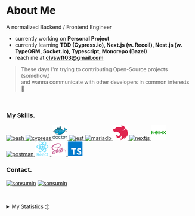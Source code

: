 # About Me

A normalized Backend / Frontend Engineer

- currently working on **Personal Project**
- currently learning **TDD (Cypress.io), Next.js (w. Recoil), Nest.js (w. TypeORM, Socket.io), Typescript, Monorepo (Bazel)**
- reach me at **clvswft03@gmail.com**

> These days I'm trying to contributing Open-Source projects (somehow,)\
> and wanna communicate with other developers in common interests 💬

&nbsp;

<h3 align="left">My Skills.</h3>
<p align="left"> <a href="https://www.gnu.org/software/bash/" target="_blank" rel="noreferrer"> <img src="https://www.vectorlogo.zone/logos/gnu_bash/gnu_bash-icon.svg" alt="bash" width="40" height="40"/> </a> <a href="https://www.cypress.io" target="_blank" rel="noreferrer"> <img src="https://raw.githubusercontent.com/simple-icons/simple-icons/6e46ec1fc23b60c8fd0d2f2ff46db82e16dbd75f/icons/cypress.svg" alt="cypress" width="40" height="40"/> </a> <a href="https://www.docker.com/" target="_blank" rel="noreferrer"> <img src="https://raw.githubusercontent.com/devicons/devicon/master/icons/docker/docker-original-wordmark.svg" alt="docker" width="40" height="40"/> </a> <a href="https://jestjs.io" target="_blank" rel="noreferrer"> <img src="https://www.vectorlogo.zone/logos/jestjsio/jestjsio-icon.svg" alt="jest" width="40" height="40"/> </a> <a href="https://mariadb.org/" target="_blank" rel="noreferrer"> <img src="https://www.vectorlogo.zone/logos/mariadb/mariadb-icon.svg" alt="mariadb" width="40" height="40"/> </a> <a href="https://nestjs.com/" target="_blank" rel="noreferrer"> <img src="https://raw.githubusercontent.com/devicons/devicon/master/icons/nestjs/nestjs-plain.svg" alt="nestjs" width="40" height="40"/> </a> <a href="https://nextjs.org/" target="_blank" rel="noreferrer"> <img src="https://cdn.worldvectorlogo.com/logos/nextjs-2.svg" alt="nextjs" width="40" height="40"/> </a> <a href="https://www.nginx.com" target="_blank" rel="noreferrer"> <img src="https://raw.githubusercontent.com/devicons/devicon/master/icons/nginx/nginx-original.svg" alt="nginx" width="40" height="40"/> </a> <a href="https://postman.com" target="_blank" rel="noreferrer"> <img src="https://www.vectorlogo.zone/logos/getpostman/getpostman-icon.svg" alt="postman" width="40" height="40"/> </a> <a href="https://reactjs.org/" target="_blank" rel="noreferrer"> <img src="https://raw.githubusercontent.com/devicons/devicon/master/icons/react/react-original-wordmark.svg" alt="react" width="40" height="40"/> </a> <a href="https://sass-lang.com" target="_blank" rel="noreferrer"> <img src="https://raw.githubusercontent.com/devicons/devicon/master/icons/sass/sass-original.svg" alt="sass" width="40" height="40"/> </a> <a href="https://www.typescriptlang.org/" target="_blank" rel="noreferrer"> <img src="https://raw.githubusercontent.com/devicons/devicon/master/icons/typescript/typescript-original.svg" alt="typescript" width="40" height="40"/> </a> </p>

<h3 align="left">Contact.</h3>
<p align="left"> <a href="https://linkedin.com/in/sonsumin" target="blank"><img align="center" src="https://raw.githubusercontent.com/rahuldkjain/github-profile-readme-generator/master/src/images/icons/Social/github.svg" alt="sonsumin" height="30" width="40" /></a> <a href="https://linkedin.com/in/sonsumin" target="blank"><img align="center" src="https://raw.githubusercontent.com/rahuldkjain/github-profile-readme-generator/master/src/images/icons/Social/linked-in-alt.svg" alt="sonsumin" height="30" width="40" /></a>
</p>

&nbsp;

<details>
 <summary>My Statistics ↕️</summary>

<!--START_SECTION:waka-->
![Code Time](http://img.shields.io/badge/Code%20Time-788%20hrs%2024%20mins-blue)

![Profile Views](http://img.shields.io/badge/Profile%20Views-1-blue)

**🐱 My GitHub Data** 

> 🏆 1,024 Contributions in the Year 2022
 > 
> 📦 12.5 MB Used in GitHub's Storage 
 > 
> 💼 Opted to Hire
 > 
> 📜 318 Public Repositories 
 > 
> 🔑 99 Private Repositories  
 > 
**I'm an Early 🐤** 

```text
🌞 Morning    30 commits     █████░░░░░░░░░░░░░░░░░░░░   21.9% 
🌆 Daytime    39 commits     ███████░░░░░░░░░░░░░░░░░░   28.47% 
🌃 Evening    45 commits     ████████░░░░░░░░░░░░░░░░░   32.85% 
🌙 Night      23 commits     ████░░░░░░░░░░░░░░░░░░░░░   16.79%

```
📅 **I'm Most Productive on Thursday** 

```text
Monday       25 commits     ████░░░░░░░░░░░░░░░░░░░░░   18.25% 
Tuesday      15 commits     ██░░░░░░░░░░░░░░░░░░░░░░░   10.95% 
Wednesday    24 commits     ████░░░░░░░░░░░░░░░░░░░░░   17.52% 
Thursday     39 commits     ███████░░░░░░░░░░░░░░░░░░   28.47% 
Friday       15 commits     ██░░░░░░░░░░░░░░░░░░░░░░░   10.95% 
Saturday     6 commits      █░░░░░░░░░░░░░░░░░░░░░░░░   4.38% 
Sunday       13 commits     ██░░░░░░░░░░░░░░░░░░░░░░░   9.49%

```


📊 **This Week I Spent My Time On** 

```text
⌚︎ Time Zone: Asia/Seoul

💬 Programming Languages: 
Other                    40 hrs 11 mins      ███████████████░░░░░░░░░░   61.59% 
Kotlin                   19 hrs 19 mins      ███████░░░░░░░░░░░░░░░░░░   29.61% 
YAML                     1 hr 28 mins        ░░░░░░░░░░░░░░░░░░░░░░░░░   2.25% 
Bash                     48 mins             ░░░░░░░░░░░░░░░░░░░░░░░░░   1.25% 
Java                     39 mins             ░░░░░░░░░░░░░░░░░░░░░░░░░   1.0%

🔥 Editors: 
Browser                  39 hrs 53 mins      ███████████████░░░░░░░░░░   61.12% 
IntelliJ                 21 hrs 1 min        ████████░░░░░░░░░░░░░░░░░   32.21% 
PyCharmCore              2 hrs               ░░░░░░░░░░░░░░░░░░░░░░░░░   3.07% 
VS Code                  1 hr 40 mins        ░░░░░░░░░░░░░░░░░░░░░░░░░   2.56% 
Neovim                   41 mins             ░░░░░░░░░░░░░░░░░░░░░░░░░   1.05%

💻 Operating System: 
Linux                    65 hrs 16 mins      █████████████████████████   100.0%

```

**I Mostly Code in JavaScript** 

```text
JavaScript               20 repos            ██████░░░░░░░░░░░░░░░░░░░   25.32% 
TypeScript               18 repos            █████░░░░░░░░░░░░░░░░░░░░   22.78% 
Shell                    9 repos             ██░░░░░░░░░░░░░░░░░░░░░░░   11.39% 
Python                   8 repos             ██░░░░░░░░░░░░░░░░░░░░░░░   10.13% 
CSS                      7 repos             ██░░░░░░░░░░░░░░░░░░░░░░░   8.86%

```


**Timeline**

![Chart not found](https://raw.githubusercontent.com/todaypp/todaypp/master/charts/bar_graph.png) 


 Last Updated on 14/05/2022 06:47:29 UTC
<!--END_SECTION:waka-->
</details>

